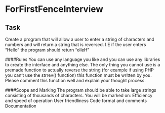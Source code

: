 # ForFirstFenceInterview
## Task
Create a program that will allow a user to enter a string of characters and numbers and will return a string that is reversed.
I.E if the user enters “Hello” the program should return “olleH”

####Rules
You can use any language you like and you can use any libraries to create the interface and anything else. The only thing you cannot use is a premade function to actually reverse the string (for example if using PHP you can’t use the strrev() function) this function must be written by you. Please comment this function well and explain your thought process.

####Scope and Marking
The program should be able to take large strings consisting of thousands of characters.
You will be marked on:
Efficiency and speed of operation
User friendliness
Code format and comments
Documentation
